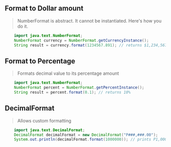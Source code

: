 ## Format to Dollar amount
> NumberFormat is abstract. It cannot be instantiated. Here's how you do it.
```java
    import java.text.NumberFormat;
    NumberFormat currency = NumberFormat.getCurrencyInstance();
    String result = currency.format(1234567.891); // returns $1,234,567,89    
```

## Format to Percentage
> Formats decimal value to its percentage amount
```java
    import java.text.NumberFormat;
    NumberFormat percent = NumberFormat.getPercentInstance();
    String result = percent.format(0.1); // returns 10%
```

## DecimalFormat
> Allows custom formatting
```java
    import java.text.DecimalFormat;
    DecimalFormat decimalFormat = new DecimalFormat("P###,###.00");
    System.out.println(decimalFormat.format(1000000)); // prints P1,000,000.00
```
